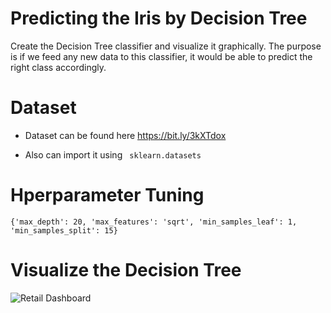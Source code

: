 # Predicting the Iris by Decision Tree

Create the Decision Tree classifier and visualize it graphically. 
The purpose is if we feed any new data to this classifier, it would be able to predict the right class accordingly. 

# Dataset 
- Dataset can be found here https://bit.ly/3kXTdox 

- Also can import it using
```  sklearn.datasets ``` 

# Hperparameter Tuning

```
{'max_depth': 20, 'max_features': 'sqrt', 'min_samples_leaf': 1, 'min_samples_split': 15}
 ```

# Visualize the Decision Tree
![Retail Dashboard](https://github.com/Abdelrhman2022/Predicting-the-Iris-by-Decision-Tree/blob/main/Tree.PNG)
